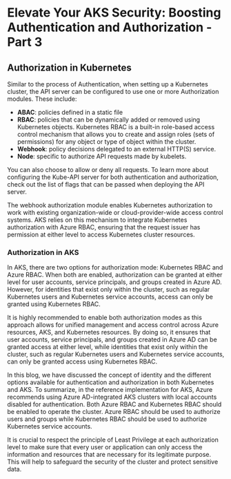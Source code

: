 ﻿
# Elevate Your AKS Security: Boosting Authentication and Authorization - Part 3

## Authorization in Kubernetes

Similar to the process of Authentication, when setting up a Kubernetes cluster, the API server can be configured to use one or more Authorization modules. These include:

- **ABAC**: policies defined in a static file
- **RBAC**: policies that can be dynamically added or removed using Kubernetes objects. Kubernetes RBAC is a built-in role-based access control mechanism that allows you to create and assign roles (sets of permissions) for any object or type of object within the cluster.
- **Webhook**: policy decisions delegated to an external HTTP(S) service.
- **Node**: specific to authorize API requests made by kubelets.

You can also choose to allow or deny all requests. To learn more about configuring the Kube-API server for both authentication and authorization, check out the list of flags that can be passed when deploying the API server.

The webhook authorization module enables Kubernetes authorization to work with existing organization-wide or cloud-provider-wide access control systems. AKS relies on this mechanism to integrate Kubernetes authorization with Azure RBAC, ensuring that the request issuer has permission at either level to access Kubernetes cluster resources.

### Authorization in AKS

In AKS, there are two options for authorization mode: Kubernetes RBAC and Azure RBAC. When both are enabled, authorization can be granted at either level for user accounts, service principals, and groups created in Azure AD. However, for identities that exist only within the cluster, such as regular Kubernetes users and Kubernetes service accounts, access can only be granted using Kubernetes RBAC.

It is highly recommended to enable both authorization modes as this approach allows for unified management and access control across Azure resources, AKS, and Kubernetes resources. By doing so, it ensures that user accounts, service principals, and groups created in Azure AD can be granted access at either level, while identities that exist only within the cluster, such as regular Kubernetes users and Kubernetes service accounts, can only be granted access using Kubernetes RBAC.

In this blog, we have discussed the concept of identity and the different options available for authentication and authorization in both Kubernetes and AKS. To summarize, in the reference implementation for AKS, Azure recommends using Azure AD-integrated AKS clusters with local accounts disabled for authentication. Both Azure RBAC and Kubernetes RBAC should be enabled to operate the cluster. Azure RBAC should be used to authorize users and groups while Kubernetes RBAC should be used to authorize Kubernetes service accounts.

It is crucial to respect the principle of Least Privilege at each authorization level to make sure that every user or application can only access the information and resources that are necessary for its legitimate purpose. This will help to safeguard the security of the cluster and protect sensitive data.
